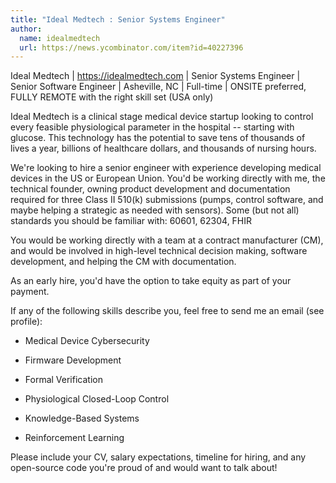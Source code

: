 ```yaml
---
title: "Ideal Medtech : Senior Systems Engineer"
author:
  name: idealmedtech
  url: https://news.ycombinator.com/item?id=40227396
---
```

Ideal Medtech | <a href="https:&#x2F;&#x2F;idealmedtech.com" rel="nofollow">https:&#x2F;&#x2F;idealmedtech.com</a> | Senior Systems Engineer | Senior Software Engineer | Asheville, NC | Full-time | ONSITE preferred, FULLY REMOTE with the right skill set (USA only)

Ideal Medtech is a clinical stage medical device startup looking to control every feasible physiological parameter in the hospital -- starting with glucose. This technology has the potential to save tens of thousands of lives a year, billions of healthcare dollars, and thousands of nursing hours.

We&#x27;re looking to hire a senior engineer with experience developing medical devices in the US or European Union. You&#x27;d be working directly with me, the technical founder, owning product development and documentation required for three Class II 510(k) submissions (pumps, control software, and maybe helping a strategic as needed with sensors). Some (but not all) standards you should be familiar with: 60601, 62304, FHIR

You would be working directly with a team at a contract manufacturer (CM), and would be involved in high-level technical decision making, software development, and helping the CM with documentation.

As an early hire, you&#x27;d have the option to take equity as part of your payment.

If any of the following skills describe you, feel free to send me an email (see profile):

- Medical Device Cybersecurity

- Firmware Development

- Formal Verification

- Physiological Closed-Loop Control

- Knowledge-Based Systems

- Reinforcement Learning

Please include your CV, salary expectations, timeline for hiring, and any open-source code you&#x27;re proud of and would want to talk about!
